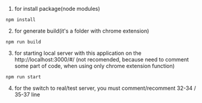 
1) for install package(node modules)

```
npm install
```

2)  for generate build(it's a folder with chrome extension)

```
npm run build
```

3) for starting local server with this application on the http://localhost:3000/#/ (not recomended, because need to comment some part of code, when using only chrome extension function)

```
npm run start
```

4) for the switch to real/test server, you must comment/recomment 32-34 / 35-37 line